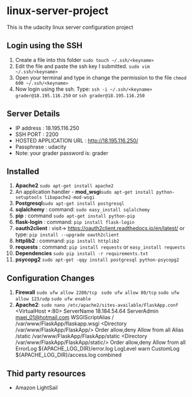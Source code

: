 # linux-server-project
This is the udacity linux server configuration project

## Login using the SSH
1. Create a file into this folder ```sudo touch ~/.ssh/<keyname>```
2. Edit the file and paste the ssh key I submitted. ```sudo vim ~/.ssh/<keyname>```
3. Open your terminal and type in change the permission to the file ```chmod 600 ~/.ssh/<keyname>```
4. Now login using the ssh. Type: ```ssh -i ~/.ssh/<keyname> grader@18.195.116.250``` or ```ssh grader@18.195.116.250```

## Server Details
- IP address : 18.195.116.250
- SSH PORT : 2200
- HOSTED APPLICATION URL : http://18.195.116.250/
- Passphrase : udacity
- Note: your grader password is: grader


## Installed 
1. **Apache2** ```sudo apt-get install apache2```
2. An application handler - **mod_wsgi**```sudo apt-get install python-setuptools libapache2-mod-wsgi```
3. **Postgresql**```sudo apt-get install postgresql```
4. **sqlalchemy** : command: ```sudo easy_install sqlalchemy```
5. **pip** : command ```sudo apt-get install python-pip```
6. **flask-login** : command: ```pip install flask-login```
7. **oauth2client** : visit-> https://oauth2client.readthedocs.io/en/latest/ or type: ```pip install --upgrade oauth2client```
8. **httplib2** : command: ```pip install httplib2```
9. **requests** : command: ```pip install requests``` or ```easy_install requests```
10. **Dependencies** ```sudo pip install -r requirements.txt```
11. **psycopg2** ```sudo apt-get -qqy install postgresql python-psycopg2```

## Configuration Changes 
1. **Firewall**
    ```sudo ufw allow 2200/tcp ```
    ```sudo ufw allow 80/tcp```
    ```sudo ufw allow 123/udp```
    ```sudo ufw enable```
2. **Apache2**: ```sudo nano /etc/apache2/sites-available/FlaskApp.conf```
    <VirtualHost *:80>
        ServerName 18.184.54.64
        ServerAdmin maej_01@hotmail.com
        WSGIScriptAlias / /var/www/FlaskApp/flaskapp.wsgi
        <Directory /var/www/FlaskApp/FlaskApp/>
            Order allow,deny
            Allow from all
        </Directory>
        Alias /static /var/www/FlaskApp/FlaskApp/static
        <Directory /var/www/FlaskApp/FlaskApp/static/>
            Order allow,deny
            Allow from all
        </Directory>
        ErrorLog ${APACHE_LOG_DIR}/error.log
        LogLevel warn
        CustomLog ${APACHE_LOG_DIR}/access.log combined
    </VirtualHost>

## Thid party resources
- Amazon LightSail